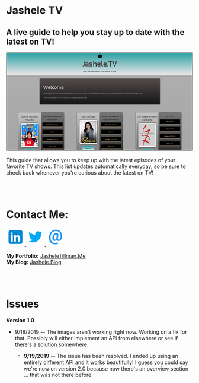 # Jashele TV
## A live guide to help you stay up to date with the latest on TV!


<img src="images/preview.png" alt="preview of Jashele TV" />

This guide that allows you to keep up with the latest episodes of your favorite TV shows.  This list updates automatically everyday, so be sure to check back whenever you're curious about the latest on TV!


<br />
<br />



# Contact Me:


<a href="https://www.linkedin.com/in/jashelet/" target=_blank>
<img src="images/linkedin.png" alt="Contact Jashele on LinkedIn"> </a><a href="https://twitter.com/jasheloper" target=_blank>
<img src="images/twitter.png" alt="Contact Jashele on Twitter"></a><a href="mailto:jtmediaaccts@gmail.com">
<img src="images/email.png" alt="Contact Jashele via Email"></a>

<br />

**My Portfolio:** <a href="http://jasheletillman.me/" target=_blank>JasheleTillman.Me</a>
<br />
**My Blog:** <a href="https://jashele.blog/" target=_blank>Jashele.Blog</a>

<br />
<br />



# Issues

**Version 1.0**
- 9/18/2019 -- The images aren't working right now.  Working on a fix for that.  Possibly will either implement an API from elsewhere or see if there's a solution somewhere. 

    - **9/19/2019** -- The issue has been resolved. I ended up using an entirely different API and it works beautifully! I guess you could say we're now on version 2.0 because now there's an overview section ... that was not there before.